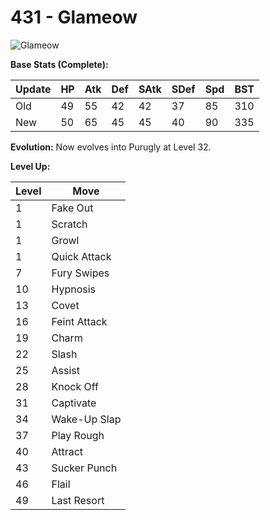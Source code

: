 # 431 - Glameow
![][431]

**Base Stats (Complete):**

Update | HP | Atk | Def | SAtk | SDef | Spd | BST
---    | ---| --- | --- | ---  | ---  | --- | ---
Old    | 49 |  55 |  42 |  42  |  37  |  85  |  310
New    | 50 |  65 |  45 |  45  |  40  |  90  |  335

**Evolution:**
Now evolves into Purugly at Level 32.

**Level Up:**

Level | Move
---   | ---
  1   | Fake Out
  1   | Scratch
  1   | Growl
  1   | Quick Attack
  7   | Fury Swipes
 10   | Hypnosis
 13   | Covet
 16   | Feint Attack
 19   | Charm
 22   | Slash
 25   | Assist
 28   | Knock Off
 31   | Captivate
 34   | Wake-Up Slap
 37   | Play Rough
 40   | Attract
 43   | Sucker Punch
 46   | Flail
 49   | Last Resort



[431]: https://raw.githubusercontent.com/PokeAPI/sprites/master/sprites/pokemon/431.png "Glameow"
